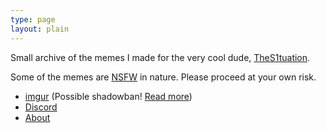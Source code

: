 ```yaml
---
type: page
layout: plain
---
```


Small archive of the memes I made for the very cool dude, [TheS1tuation](https://www.twitch.tv/thes1tuation/).

<div class="alert alert-info">
    Some of the memes are <a href="https://www.merriam-webster.com/dictionary/NSFW" class="alert-link">NSFW</a> in nature.
    Please proceed at your own risk.
</div>

- [imgur](./imgur/) (Possible shadowban! [Read more](./imgur-shadowban/))
- [Discord](./discord/)
- [About](./about/)
